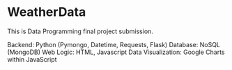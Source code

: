 # WeatherData
This is Data Programming final project submission.

Backend: Python (Pymongo, Datetime, Requests, Flask)
Database: NoSQL (MongoDB)
Web Logic: HTML, Javascript
Data Visualization: Google Charts within JavaScript
